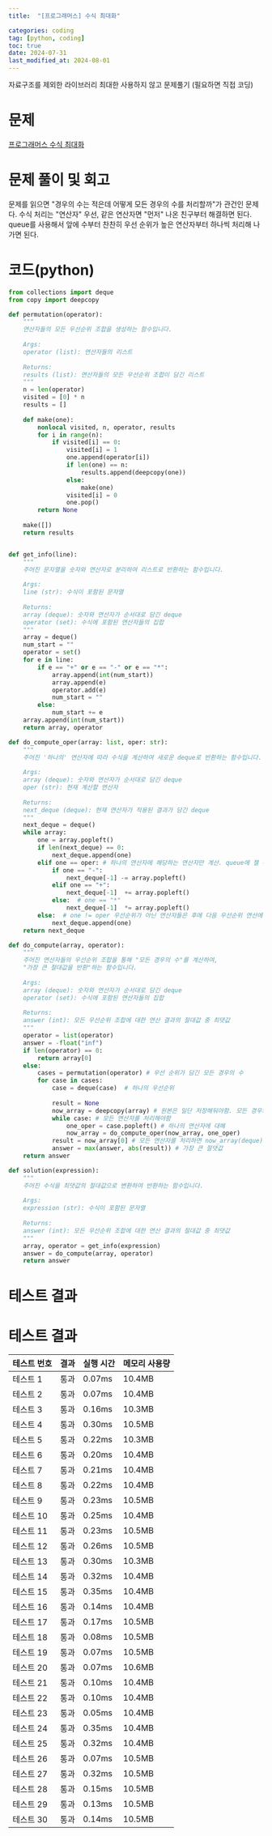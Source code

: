 ```yaml
---
title:  "[프로그래머스] 수식 최대화" 

categories: coding
tag: [python, coding]
toc: true
date: 2024-07-31
last_modified_at: 2024-08-01
---
```


자료구조를 제외한 라이브러리 최대한 사용하지 않고 문제풀기 (필요하면 직접 코딩)

# 문제
[프로그래머스 수식 최대화](https://school.programmers.co.kr/learn/courses/30/lessons/67257#)

# 문제 풀이 및 회고
문제를 읽으면 "경우의 수는 적은데 어떻게 모든 경우의 수를 처리할까"가 관건인 문제다. 수식 처리는 "연산자" 우선, 같은 연산자면 "먼저" 나온 친구부터 해결하면 된다. queue를 사용해서 앞에 수부터 찬찬히 우선 순위가 높은 연산자부터 하나씩 처리해 나가면 된다.

# 코드(python)

```python
from collections import deque
from copy import deepcopy

def permutation(operator):
    """
    연산자들의 모든 우선순위 조합을 생성하는 함수입니다.
    
    Args:
    operator (list): 연산자들의 리스트
    
    Returns:
    results (list): 연산자들의 모든 우선순위 조합이 담긴 리스트
    """
    n = len(operator)
    visited = [0] * n
    results = []
    
    def make(one):
        nonlocal visited, n, operator, results
        for i in range(n):
            if visited[i] == 0:
                visited[i] = 1
                one.append(operator[i])
                if len(one) == n:
                    results.append(deepcopy(one))
                else:
                    make(one)
                visited[i] = 0
                one.pop()
        return None
    
    make([])
    return results


def get_info(line):
    """
    주어진 문자열을 숫자와 연산자로 분리하여 리스트로 반환하는 함수입니다.
    
    Args:
    line (str): 수식이 포함된 문자열
    
    Returns:
    array (deque): 숫자와 연산자가 순서대로 담긴 deque
    operator (set): 수식에 포함된 연산자들의 집합
    """
    array = deque()
    num_start = ""
    operator = set()
    for e in line:
        if e == "+" or e == "-" or e == "*":
            array.append(int(num_start))
            array.append(e)
            operator.add(e)
            num_start = ""
        else:
            num_start += e
    array.append(int(num_start))
    return array, operator

def do_compute_oper(array: list, oper: str):
    """
    주어진 '하나의' 연산자에 따라 수식을 계산하여 새로운 deque로 반환하는 함수입니다.
    
    Args:
    array (deque): 숫자와 연산자가 순서대로 담긴 deque
    oper (str): 현재 계산할 연산자
    
    Returns:
    next_deque (deque): 현재 연산자가 적용된 결과가 담긴 deque
    """
    next_deque = deque()
    while array:
        one = array.popleft()
        if len(next_deque) == 0:
            next_deque.append(one)
        elif one == oper: # 하나의 연산자에 해당하는 연산자만 계산. queue에 젤 위에 것과 같이 연산하면됨
            if one == "-":
                next_deque[-1] -= array.popleft()
            elif one == "+":
                next_deque[-1]  += array.popleft()
            else:  # one == "*"
                next_deque[-1]  *= array.popleft()
        else:  # one != oper 우선순위가 아닌 연산자들은 후에 다음 우선순위 연산에 써야함
            next_deque.append(one)
    return next_deque

def do_compute(array, operator):
    """
    주어진 연산자들의 우선순위 조합을 통해 "모든 경우의 수"를 계산하여,
    "가장 큰 절대값을 반환"하는 함수입니다.
    
    Args:
    array (deque): 숫자와 연산자가 순서대로 담긴 deque
    operator (set): 수식에 포함된 연산자들의 집합
    
    Returns:
    answer (int): 모든 우선순위 조합에 대한 연산 결과의 절대값 중 최댓값
    """
    operator = list(operator)
    answer = -float("inf")
    if len(operator) == 0:
        return array[0]
    else:
        cases = permutation(operator) # 우선 순위가 담긴 모든 경우의 수 
        for case in cases:
            case = deque(case)  # 하나의 우선순위
            
            result = None
            now_array = deepcopy(array) # 원본은 일단 저장해둬야함. 모든 경우의 수에 비교해줘야하기 때문에
            while case: # 모든 연산자를 처리해야함
                one_oper = case.popleft() # 하나의 연산자에 대해
                now_array = do_compute_oper(now_array, one_oper)
            result = now_array[0] # 모든 연산자를 처리하면 now_array(deque)에 하나의 숫자만 담김 = 해당 경우의 최종값
            answer = max(answer, abs(result)) # 가장 큰 절댓값
    return answer

def solution(expression):
    """
    주어진 수식을 최댓값의 절대값으로 변환하여 반환하는 함수입니다.
    
    Args:
    expression (str): 수식이 포함된 문자열
    
    Returns:
    answer (int): 모든 우선순위 조합에 대한 연산 결과의 절대값 중 최댓값
    """
    array, operator = get_info(expression)    
    answer = do_compute(array, operator)
    return answer

```


# 테스트 결과


# 테스트 결과
| 테스트 번호 | 결과 | 실행 시간 | 메모리 사용량 |
|-------------|------|-----------|---------------|
| 테스트 1    | 통과 | 0.07ms    | 10.4MB        |
| 테스트 2    | 통과 | 0.07ms    | 10.4MB        |
| 테스트 3    | 통과 | 0.16ms    | 10.3MB        |
| 테스트 4    | 통과 | 0.30ms    | 10.5MB        |
| 테스트 5    | 통과 | 0.22ms    | 10.3MB        |
| 테스트 6    | 통과 | 0.20ms    | 10.4MB        |
| 테스트 7    | 통과 | 0.21ms    | 10.4MB        |
| 테스트 8    | 통과 | 0.22ms    | 10.4MB        |
| 테스트 9    | 통과 | 0.23ms    | 10.5MB        |
| 테스트 10   | 통과 | 0.25ms    | 10.4MB        |
| 테스트 11   | 통과 | 0.23ms    | 10.5MB        |
| 테스트 12   | 통과 | 0.26ms    | 10.5MB        |
| 테스트 13   | 통과 | 0.30ms    | 10.3MB        |
| 테스트 14   | 통과 | 0.32ms    | 10.4MB        |
| 테스트 15   | 통과 | 0.35ms    | 10.4MB        |
| 테스트 16   | 통과 | 0.14ms    | 10.4MB        |
| 테스트 17   | 통과 | 0.17ms    | 10.5MB        |
| 테스트 18   | 통과 | 0.08ms    | 10.5MB        |
| 테스트 19   | 통과 | 0.07ms    | 10.5MB        |
| 테스트 20   | 통과 | 0.07ms    | 10.6MB        |
| 테스트 21   | 통과 | 0.10ms    | 10.4MB        |
| 테스트 22   | 통과 | 0.10ms    | 10.4MB        |
| 테스트 23   | 통과 | 0.05ms    | 10.4MB        |
| 테스트 24   | 통과 | 0.35ms    | 10.4MB        |
| 테스트 25   | 통과 | 0.32ms    | 10.4MB        |
| 테스트 26   | 통과 | 0.07ms    | 10.5MB        |
| 테스트 27   | 통과 | 0.32ms    | 10.5MB        |
| 테스트 28   | 통과 | 0.15ms    | 10.5MB        |
| 테스트 29   | 통과 | 0.13ms    | 10.5MB        |
| 테스트 30   | 통과 | 0.14ms    | 10.5MB        |